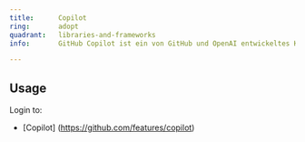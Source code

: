 ```yaml
---
title:      Copilot
ring:       adopt
quadrant:   libraries-and-frameworks
info:       GitHub Copilot ist ein von GitHub und OpenAI entwickeltes KI-basiertes Werkzeug.

---
```




## Usage

Login to:
- [Copilot] (https://github.com/features/copilot)

